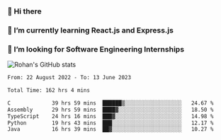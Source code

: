 ### 👋 Hi there 

<!--
**rohznmdev/rohznmdev** is a ✨ _special_ ✨ repository because its `README.md` (this file) appears on your GitHub profile.

Here are some ideas to get you started:

- 🔭 I’m currently working on ...
- 🌱 I’m currently learning Ruby and Ruby on Rails
- 👯 I’m looking to collaborate on ...
- 🤔 I’m looking for help with ...
- 💬 Ask me about ...
- 📫 How to reach me: ...
- 😄 Pronouns: ...
- ⚡ Fun fact: ...
-->
### 🌱 I’m currently learning React.js and Express.js
### 🤔 I’m looking for Software Engineering Internships
![Rohan's GitHub stats](https://github-readme-stats.vercel.app/api?username=rohznmdev&theme=dark&show_icons=true)

<!--START_SECTION:waka-->

```txt
From: 22 August 2022 - To: 13 June 2023

Total Time: 162 hrs 4 mins

C             39 hrs 59 mins  ██████▒░░░░░░░░░░░░░░░░░░   24.67 %
Assembly      29 hrs 59 mins  ████▓░░░░░░░░░░░░░░░░░░░░   18.50 %
TypeScript    24 hrs 16 mins  ███▓░░░░░░░░░░░░░░░░░░░░░   14.98 %
Python        19 hrs 43 mins  ███░░░░░░░░░░░░░░░░░░░░░░   12.17 %
Java          16 hrs 39 mins  ██▓░░░░░░░░░░░░░░░░░░░░░░   10.27 %
```

<!--END_SECTION:waka-->
